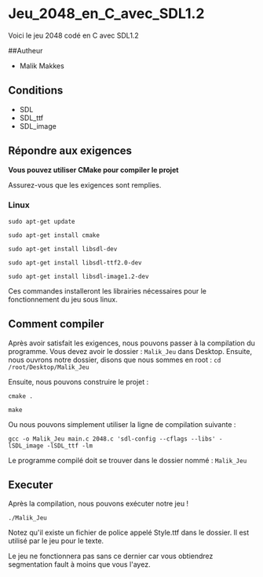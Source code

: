 # Jeu_2048_en_C_avec_SDL1.2
Voici le jeu 2048 codé en C avec SDL1.2

##Autheur
- Malik Makkes

## Conditions
- SDL
- SDL_ttf
- SDL_image


## Répondre aux exigences

**Vous pouvez utiliser CMake pour compiler le projet**

Assurez-vous que les exigences sont remplies.

### Linux

`sudo apt-get update`

`sudo apt-get install cmake`

`sudo apt-get install libsdl-dev`

`sudo apt-get install libsdl-ttf2.0-dev` 

`sudo apt-get install libsdl-image1.2-dev`

Ces commandes installeront les librairies nécessaires pour le fonctionnement du jeu sous linux.


## Comment compiler

Après avoir satisfait les exigences, nous pouvons passer à la compilation du programme.
Vous devez avoir le dossier : `Malik_Jeu` dans Desktop.
Ensuite, nous ouvrons notre dossier, disons que nous sommes en root : `cd /root/Desktop/Malik_Jeu`

Ensuite, nous pouvons construire le projet :

`cmake .`

`make`

Ou nous pouvons simplement utiliser la ligne de compilation suivante :

`gcc -o Malik_Jeu main.c 2048.c 'sdl-config --cflags --libs' -lSDL_image -lSDL_ttf -lm`

Le programme compilé doit se trouver dans le dossier nommé : `Malik_Jeu`


## Executer

Après la compilation, nous pouvons exécuter notre jeu !

`./Malik_Jeu`

Notez qu'il existe un fichier de police appelé Style.ttf dans le dossier. Il est utilisé par le jeu pour le texte.

Le jeu ne fonctionnera pas sans ce dernier car vous obtiendrez segmentation fault à moins que vous l'ayez.
